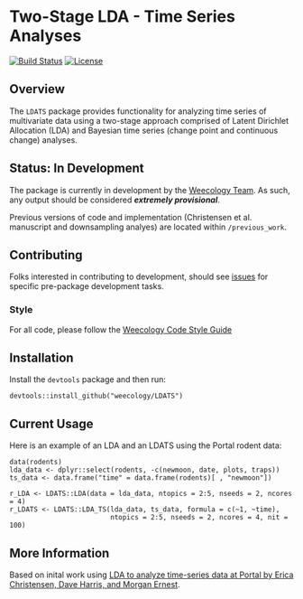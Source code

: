 # Two-Stage LDA - Time Series Analyses

[![Build Status](https://travis-ci.org/weecology/LDATS.svg?branch=master)](https://travis-ci.org/weecology/LDATS)
[![License](https://img.shields.io/badge/license-MIT-blue.svg)](https://raw.githubusercontent.com/weecology/LDATS/master/LICENSE)

## Overview

The `LDATS` package provides functionality for analyzing time series of 
multivariate data using a two-stage approach comprised of Latent Dirichlet
Allocation (LDA) and Bayesian time series (change point and continuous change)
analyses.

## Status: In Development

The package is currently in development by the [Weecology 
Team](https://www.weecology.org). As such, any output should be considered
***extremely provisional***. 

Previous versions of code and implementation (Christensen et al. manuscript
and downsampling analyes) are located within `/previous_work`.

## Contributing

Folks interested in contributing to development, should see 
[issues](https://github.com/weecology/LDATS/issues) for specific pre-package 
development tasks.

### Style
For all code, please follow the [Weecology Code Style 
Guide](https://github.com/weecology/lab-wiki/wiki/Code-style-guide)

## Installation

Install the `devtools` package and then run:

```
devtools::install_github("weecology/LDATS")
```

## Current Usage

Here is an example of an LDA and an LDATS using the Portal rodent data:

```
data(rodents)
lda_data <- dplyr::select(rodents, -c(newmoon, date, plots, traps))
ts_data <- data.frame("time" = data.frame(rodents)[ , "newmoon"])

r_LDA <- LDATS::LDA(data = lda_data, ntopics = 2:5, nseeds = 2, ncores = 4)
r_LDATS <- LDATS::LDA_TS(lda_data, ts_data, formula = c(~1, ~time),
                         ntopics = 2:5, nseeds = 2, ncores = 4, nit = 100)
```

## More Information 

Based on inital work using [LDA to analyze time-series data at Portal by Erica
Christensen, Dave Harris, and Morgan 
Ernest](https://github.com/emchristensen/Extreme-events-LDA).
